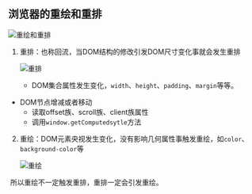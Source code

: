 ## 浏览器的重绘和重排

![重绘和重排](K:\myBlog_frontEnd\src\assets\mackdown\images\重绘和重排.png)

1. 重排：也称回流，当DOM结构的修改引发DOM尺寸变化事就会发生重排
   
   ![重排](K:\myBlog_frontEnd\src\assets\mackdown\images\重排.png)
   
   - DOM集合属性发生变化，`width`、`height`、`padding`、`margin`等等。
- DOM节点增减或者移动
   - 读取offset族、scroll族、client族属性
   - 调用`window.getComputedsytle`方法
   
2. 重绘：DOM元素央视发生变化，没有影响几何属性事触发重绘，如`color`、`background-color`等

   ![重绘](K:\myBlog_frontEnd\src\assets\mackdown\images\重绘.png)

​        所以重绘不一定触发重排，重排一定会引发重绘。